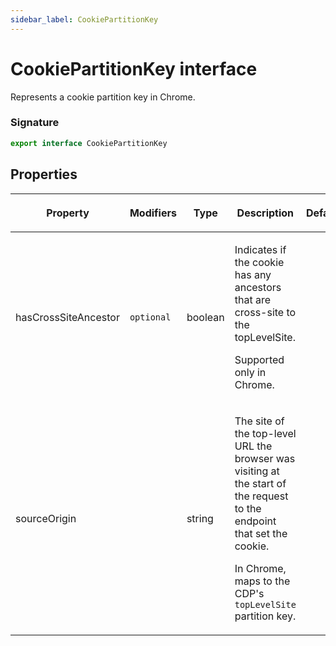 ```yaml
---
sidebar_label: CookiePartitionKey
---
```


# CookiePartitionKey interface

Represents a cookie partition key in Chrome.

### Signature

```typescript
export interface CookiePartitionKey
```

## Properties

<table><thead><tr><th>

Property

</th><th>

Modifiers

</th><th>

Type

</th><th>

Description

</th><th>

Default

</th></tr></thead>
<tbody><tr><td>

<span id="hascrosssiteancestor">hasCrossSiteAncestor</span>

</td><td>

`optional`

</td><td>

boolean

</td><td>

Indicates if the cookie has any ancestors that are cross-site to the topLevelSite.

Supported only in Chrome.

</td><td>

</td></tr>
<tr><td>

<span id="sourceorigin">sourceOrigin</span>

</td><td>

</td><td>

string

</td><td>

The site of the top-level URL the browser was visiting at the start of the request to the endpoint that set the cookie.

In Chrome, maps to the CDP's `topLevelSite` partition key.

</td><td>

</td></tr>
</tbody></table>
